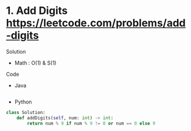 # 1. Add Digits https://leetcode.com/problems/add-digits

Solution

- Math : O(1) & S(1)

Code

- Java

```java

```

- Python

```python
class Solution:
    def addDigits(self, num: int) -> int:
        return num % 9 if num % 9 != 0 or num == 0 else 9
```
